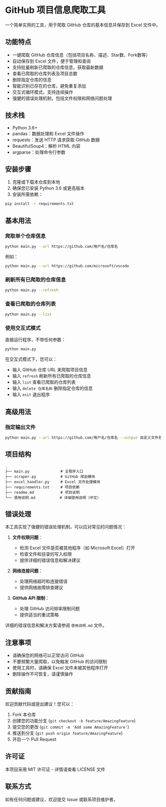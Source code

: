 # GitHub 项目信息爬取工具

一个简单实用的工具，用于爬取 GitHub 仓库的基本信息并保存到 Excel 文件中。

## 功能特点

- 一键爬取 GitHub 仓库信息（包括项目名称、描述、Star数、Fork数等）
- 自动保存到 Excel 文件，便于管理和查阅
- 支持批量刷新已爬取的仓库信息，获取最新数据
- 查看已爬取的仓库列表及项目总数
- 删除指定仓库的信息
- 智能识别已存在的仓库，避免重复添加
- 交互式循环模式，支持连续操作
- 强健的错误处理机制，包括文件权限和网络问题处理

## 技术栈

- Python 3.6+
- pandas：数据处理和 Excel 文件操作
- requests：发送 HTTP 请求获取 GitHub 数据
- BeautifulSoup4：解析 HTML 内容
- argparse：处理命令行参数

## 安装步骤

1. 克隆或下载本仓库到本地
2. 确保您已安装 Python 3.6 或更高版本
3. 安装所需依赖：

```bash
pip install -r requirements.txt
```

## 基本用法

### 爬取单个仓库信息

```bash
python main.py --url https://github.com/用户名/仓库名
```

例如：
```bash
python main.py --url https://github.com/microsoft/vscode
```

### 刷新所有已爬取的仓库信息

```bash
python main.py --refresh
```

### 查看已爬取的仓库列表

```bash
python main.py --list
```

### 使用交互式模式

直接运行程序，不带任何参数：

```bash
python main.py
```

在交互式模式下，您可以：
- 输入 GitHub 仓库 URL 来爬取项目信息
- 输入 `refresh` 刷新所有已爬取的仓库信息
- 输入 `list` 查看已爬取的仓库列表
- 输入 `delete 仓库名称` 删除指定仓库的信息
- 输入 `exit` 退出程序

## 高级用法

### 指定输出文件

```bash
python main.py --url https://github.com/用户名/仓库名 --output 自定义文件名.xlsx
```

## 项目结构

```
.
├── main.py              # 主程序入口
├── scraper.py           # GitHub 爬虫模块
├── excel_handler.py     # Excel 文件处理模块
├── requirements.txt     # 项目依赖
├── readme.md            # 项目说明
└── 使用说明.md           # 详细使用说明（中文）
```

## 错误处理

本工具实现了强健的错误处理机制，可以应对常见的问题情况：

1. **文件权限问题**：
   - 检测 Excel 文件是否被其他程序（如 Microsoft Excel）打开
   - 检查文件和目录的写入权限
   - 提供详细的错误信息和解决建议

2. **网络连接问题**：
   - 处理网络超时和连接错误
   - 提供网络故障排查建议

3. **GitHub API 限制**：
   - 处理 GitHub 访问频率限制问题
   - 提供适当的重试策略

详细的错误信息和解决方案请参阅 `使用说明.md` 文件。

## 注意事项

- 请确保您的网络可以正常访问 GitHub
- 不要频繁大量爬取，以免触发 GitHub 的访问限制
- 使用工具时，请确保 Excel 文件未被其他程序打开
- 删除操作不可恢复，请谨慎操作

## 贡献指南

欢迎贡献代码或提出建议！您可以：
1. Fork 本仓库
2. 创建您的功能分支 (`git checkout -b feature/AmazingFeature`)
3. 提交您的更改 (`git commit -m 'Add some AmazingFeature'`)
4. 推送到分支 (`git push origin feature/AmazingFeature`)
5. 开启一个 Pull Request

## 许可证

本项目采用 MIT 许可证 - 详情请查看 LICENSE 文件

## 联系方式

如有任何问题或建议，欢迎提交 Issue 或联系项目维护者。